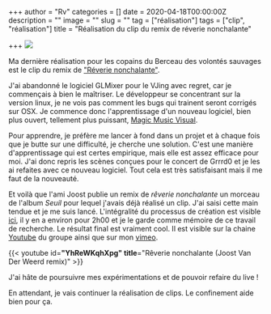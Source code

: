 +++
author = "Rv"
categories = []
date = 2020-04-18T00:00:00Z
description = ""
image = ""
slug = ""
tag = ["réalisation"]
tags = ["clip", "réalisation"]
title = "Réalisation du clip du remix de réverie nonchalante"

+++
![](/uploads/2021-07-22-1.jpg)

Ma dernière réalisation pour les copains du Berceau des volontés sauvages est le clip du remix de ["Réverie nonchalante"](https://berceaudesvolontessauvages.bandcamp.com).

J'ai abandonné le logiciel GLMixer pour le VJing avec regret, car je commençais à bien le maîtriser. Le développeur se concentrant sur la version linux, je ne vois pas comment les bugs qui trainent seront corrigés sur OSX. Je commence donc l'apprentissage d'un nouveau logiciel, bien plus ouvert, tellement plus puissant, [Magic Music Visual](https://magicmusicvisuals.com).

Pour apprendre, je préfère me lancer à fond dans un projet et à chaque fois que je butte sur une difficulté, je cherche une solution. C'est une manière d'apprentissage qui est certes empirique, mais elle est assez efficace pour moi. J'ai donc repris les scènes conçues pour le concert de Grrrd0 et je les ai refaites avec ce nouveau logiciel. Tout cela est très satisfaisant mais il me faut de la nouveauté.

Et voilà que l'ami Joost publie un remix de _rêverie nonchalante_ un morceau de l'album _Seuil_ pour lequel j'avais déjà réalisé un clip. J'ai saisi cette main tendue et je me suis lancé. L'intégralité du processus de création est visible [ici](https://youtu.be/WoKIkPrs3Ss), il y en a environ pour 2h00 et je le garde comme mémoire de ce travail de recherche. Le résultat final est vraiment cool. Il est visible sur la chaine [Youtube](https://www.youtube.com/channel/UC7mMBn0XfM2X1jFGUQowipQ) du groupe ainsi que sur mon [vimeo](https://vimeo.com/showcase/6597446).

{{< youtube id=**"YhReWKqhXpg" title**="Rêverie nonchalante (Joost Van Der Weerd remix)" >}}

J'ai hâte de poursuivre mes expérimentations et de pouvoir refaire du live !

En attendant, je vais continuer la réalisation de clips. Le confinement aide bien pour ça.